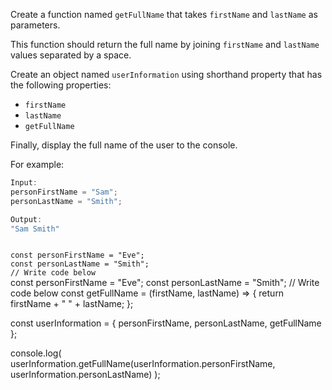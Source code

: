 Create a function named `getFullName`
that takes `firstName`
and
`lastName` as parameters.

This function should return the
full name by joining `firstName`
and
`lastName` values separated by a space.

Create an object named `userInformation`
using shorthand property that has the
following properties:
- `firstName`
- `lastName`
- `getFullName`

Finally, display the full name
of the user to the console.

For example:
```js
Input:
personFirstName = "Sam";
personLastName = "Smith";

Output:
"Sam Smith"
```
<codeblock type="exercise" language="javascript" testMode="fixedInput">
<code>
const personFirstName = "Eve";
const personLastName = "Smith";
// Write code below
</code>

<solution>
const personFirstName = "Eve";
const personLastName = "Smith";
// Write code below
const getFullName = (firstName, lastName) => {
  return firstName + " " + lastName;
};

const userInformation = {
  personFirstName,
  personLastName,
  getFullName
};

console.log(
  userInformation.getFullName(userInformation.personFirstName, userInformation.personLastName)
);
</solution>
</codeblock>
